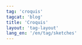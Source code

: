 ```yaml
---
tag: 'croquis'
tagcat: 'blog'
title: 'Croquis'
layout: 'tag-layout'
lang_en: '/en/tag/sketches'
---
```

